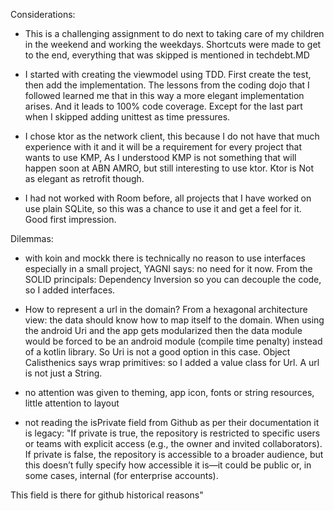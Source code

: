 Considerations:

- This is a challenging assignment to do next to taking care of my children in the weekend 
and working the weekdays. Shortcuts were made to get to the end, everything that was skipped is 
mentioned in techdebt.MD

- I started with creating the viewmodel using TDD. First create the test, then add the implementation.
The lessons from the coding dojo that I followed learned me that in this way a more elegant 
implementation arises. And it leads to 100% code coverage. Except for the last part when I skipped 
adding unittest as time pressures.  

- I chose ktor as the network client, this because I do not have that much experience with it 
and it will be a requirement for every project that wants to use KMP,
As I understood KMP is not something that will happen soon at ABN AMRO, but still interesting to use 
ktor. Ktor is Not as elegant as retrofit though.

- I had not worked with Room before, all projects that I have worked on use plain SQLite, 
so this was a chance to use it and get a feel for it. Good first impression.

Dilemmas:
- with koin and mockk there is technically no reason to use interfaces especially in a small project,
YAGNI says: no need for it now. From the SOLID principals: Dependency Inversion so you can
decouple the code, so I added interfaces.

- How to represent a url in the domain? 
From a hexagonal architecture view: the data should know how to map itself to the domain. 
When using the android Uri and the app gets modularized then the data module would be forced to be an 
android module (compile time penalty) instead of a kotlin library. So Uri is not a good option in this case. 
Object Calisthenics says wrap primitives: so I added a value class for Url. A url is not just a String. 

- no attention was given to theming, app icon, fonts or string resources, little attention to layout

- not reading the isPrivate field from Github as per their documentation it is legacy:
 "If private is true, the repository is restricted to specific users or teams with explicit access (e.g., the owner
 and invited collaborators).
 If private is false, the repository is accessible to a broader audience, but this doesn’t fully specify how
 accessible it is—it could be public or, in some cases, internal (for enterprise accounts).

 This field is there for github historical reasons"
